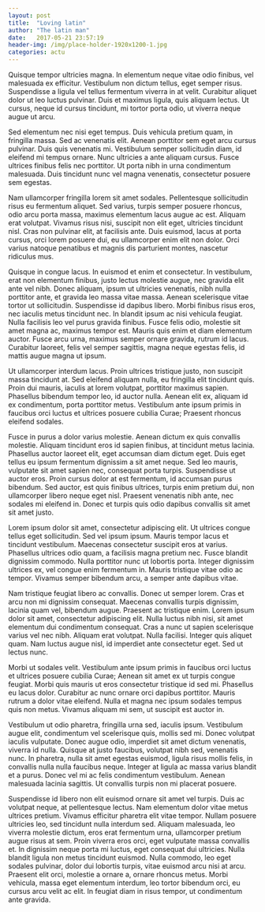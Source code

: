 ```yaml
---
layout: post
title:  "Loving latin"
author: "The latin man"
date:   2017-05-21 23:57:19
header-img: /img/place-holder-1920x1200-1.jpg
categories: actu
---
```


Quisque tempor ultricies magna. In elementum neque vitae odio finibus, vel malesuada ex efficitur. Vestibulum non dictum tellus, eget semper risus. Suspendisse a ligula vel tellus fermentum viverra in at velit. Curabitur aliquet dolor ut leo luctus pulvinar. Duis et maximus ligula, quis aliquam lectus. Ut cursus, neque id cursus tincidunt, mi tortor porta odio, ut viverra neque augue ut arcu.

Sed elementum nec nisi eget tempus. Duis vehicula pretium quam, in fringilla massa. Sed ac venenatis elit. Aenean porttitor sem eget arcu cursus pulvinar. Duis quis venenatis mi. Vestibulum semper sollicitudin diam, id eleifend mi tempus ornare. Nunc ultricies a ante aliquam cursus. Fusce ultrices finibus felis nec porttitor. Ut porta nibh in urna condimentum malesuada. Duis tincidunt nunc vel magna venenatis, consectetur posuere sem egestas.

Nam ullamcorper fringilla lorem sit amet sodales. Pellentesque sollicitudin risus eu fermentum aliquet. Sed varius, turpis semper posuere rhoncus, odio arcu porta massa, maximus elementum lacus augue ac est. Aliquam erat volutpat. Vivamus risus nisi, suscipit non elit eget, ultricies tincidunt nisl. Cras non pulvinar elit, at facilisis ante. Duis euismod, lacus at porta cursus, orci lorem posuere dui, eu ullamcorper enim elit non dolor. Orci varius natoque penatibus et magnis dis parturient montes, nascetur ridiculus mus.

Quisque in congue lacus. In euismod et enim et consectetur. In vestibulum, erat non elementum finibus, justo lectus molestie augue, nec gravida elit ante vel nibh. Donec aliquam, ipsum ut ultricies venenatis, nibh nulla porttitor ante, et gravida leo massa vitae massa. Aenean scelerisque vitae tortor ut sollicitudin. Suspendisse id dapibus libero. Morbi finibus risus eros, nec iaculis metus tincidunt nec. In blandit ipsum ac nisi vehicula feugiat. Nulla facilisis leo vel purus gravida finibus. Fusce felis odio, molestie sit amet magna ac, maximus tempor est. Mauris quis enim et diam elementum auctor. Fusce arcu urna, maximus semper ornare gravida, rutrum id lacus. Curabitur laoreet, felis vel semper sagittis, magna neque egestas felis, id mattis augue magna ut ipsum.

Ut ullamcorper interdum lacus. Proin ultrices tristique justo, non suscipit massa tincidunt at. Sed eleifend aliquam nulla, eu fringilla elit tincidunt quis. Proin dui mauris, iaculis at lorem volutpat, porttitor maximus sapien. Phasellus bibendum tempor leo, id auctor nulla. Aenean elit ex, aliquam id ex condimentum, porta porttitor metus. Vestibulum ante ipsum primis in faucibus orci luctus et ultrices posuere cubilia Curae; Praesent rhoncus eleifend sodales.

Fusce in purus a dolor varius molestie. Aenean dictum ex quis convallis molestie. Aliquam tincidunt eros id sapien finibus, at tincidunt metus lacinia. Phasellus auctor laoreet elit, eget accumsan diam dictum eget. Duis eget tellus eu ipsum fermentum dignissim a sit amet neque. Sed leo mauris, vulputate sit amet sapien nec, consequat porta turpis. Suspendisse ut auctor eros. Proin cursus dolor at est fermentum, id accumsan purus bibendum. Sed auctor, est quis finibus ultrices, turpis enim pretium dui, non ullamcorper libero neque eget nisl. Praesent venenatis nibh ante, nec sodales mi eleifend in. Donec et turpis quis odio dapibus convallis sit amet sit amet justo.

Lorem ipsum dolor sit amet, consectetur adipiscing elit. Ut ultrices congue tellus eget sollicitudin. Sed vel ipsum ipsum. Mauris tempor lacus et tincidunt vestibulum. Maecenas consectetur suscipit eros at varius. Phasellus ultrices odio quam, a facilisis magna pretium nec. Fusce blandit dignissim commodo. Nulla porttitor nunc ut lobortis porta. Integer dignissim ultrices ex, vel congue enim fermentum in. Mauris tristique vitae odio ac tempor. Vivamus semper bibendum arcu, a semper ante dapibus vitae.

Nam tristique feugiat libero ac convallis. Donec ut semper lorem. Cras et arcu non mi dignissim consequat. Maecenas convallis turpis dignissim, lacinia quam vel, bibendum augue. Praesent ac tristique enim. Lorem ipsum dolor sit amet, consectetur adipiscing elit. Nulla luctus nibh nisi, sit amet elementum dui condimentum consequat. Cras a nunc ut sapien scelerisque varius vel nec nibh. Aliquam erat volutpat. Nulla facilisi. Integer quis aliquet quam. Nam luctus augue nisl, id imperdiet ante consectetur eget. Sed ut lectus nunc.

Morbi ut sodales velit. Vestibulum ante ipsum primis in faucibus orci luctus et ultrices posuere cubilia Curae; Aenean sit amet ex ut turpis congue feugiat. Morbi quis mauris ut eros consectetur tristique id sed mi. Phasellus eu lacus dolor. Curabitur ac nunc ornare orci dapibus porttitor. Mauris rutrum a dolor vitae eleifend. Nulla et magna nec ipsum sodales tempus quis non metus. Vivamus aliquam mi sem, ut suscipit est auctor in.

Vestibulum ut odio pharetra, fringilla urna sed, iaculis ipsum. Vestibulum augue elit, condimentum vel scelerisque quis, mollis sed mi. Donec volutpat iaculis vulputate. Donec augue odio, imperdiet sit amet dictum venenatis, viverra id nulla. Quisque at justo faucibus, volutpat nibh sed, venenatis nunc. In pharetra, nulla sit amet egestas euismod, ligula risus mollis felis, in convallis nulla nulla faucibus neque. Integer at ligula ac massa varius blandit et a purus. Donec vel mi ac felis condimentum vestibulum. Aenean malesuada lacinia sagittis. Ut convallis turpis non mi placerat posuere.

Suspendisse id libero non elit euismod ornare sit amet vel turpis. Duis ac volutpat neque, at pellentesque lectus. Nam elementum dolor vitae metus ultrices pretium. Vivamus efficitur pharetra elit vitae tempor. Nullam posuere ultricies leo, sed tincidunt nulla interdum sed. Aliquam malesuada, leo viverra molestie dictum, eros erat fermentum urna, ullamcorper pretium augue risus at sem. Proin viverra eros orci, eget vulputate massa convallis et. In dignissim neque porta mi luctus, eget consequat dui ultricies. Nulla blandit ligula non metus tincidunt euismod. Nulla commodo, leo eget sodales pulvinar, dolor dui lobortis turpis, vitae euismod arcu nisi at arcu. Praesent elit orci, molestie a ornare a, ornare rhoncus metus. Morbi vehicula, massa eget elementum interdum, leo tortor bibendum orci, eu cursus arcu velit ac elit. In feugiat diam in risus tempor, ut condimentum ante gravida.
